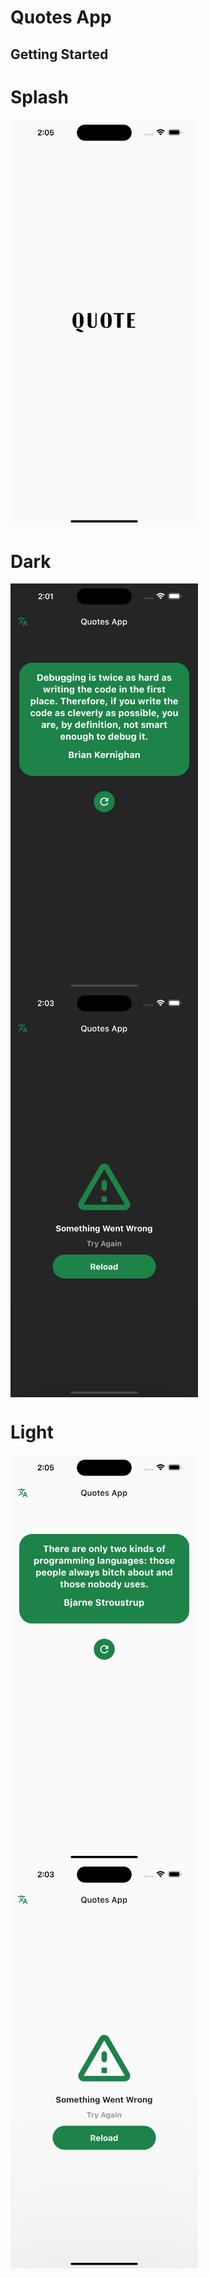 # Quotes App


## Getting Started


# Splash
<p>
<img alt="Night Coding" width="300" src="https://github.com/MFaramawy/Quote-App/blob/master/assets/layout/Splash.png" align="center"/>
</p>

# Dark

<p>
<img alt="Night Coding" width="300" src="https://github.com/MFaramawy/Quote-App/blob/master/assets/layout/Quotes_Dark.png" align="center"/>

<img alt="Night Coding" width="300" src="https://github.com/MFaramawy/Quote-App/blob/master/assets/layout/Error_Dark.png" align="center"/>

</p>

# Light

<p>
<img alt="Night Coding" width="300" src="https://github.com/MFaramawy/Quote-App/blob/master/assets/layout/Quotes_Light.png" align="center"/>
<img alt="Night Coding" width="300" src="https://github.com/MFaramawy/Quote-App/blob/master/assets/layout/Error_Light.png" align="center"/>
</p>

